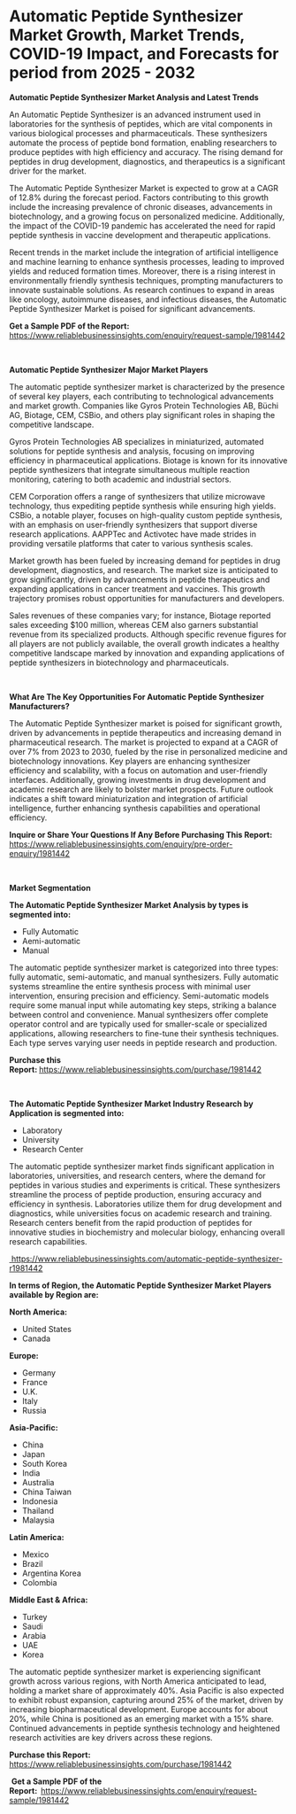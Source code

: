 <p><h1>Automatic Peptide Synthesizer Market Growth, Market Trends, COVID-19 Impact, and Forecasts for period from 2025 - 2032</h1></p><p><strong>Automatic Peptide Synthesizer Market Analysis and Latest Trends</strong></p>
<p><p>An Automatic Peptide Synthesizer is an advanced instrument used in laboratories for the synthesis of peptides, which are vital components in various biological processes and pharmaceuticals. These synthesizers automate the process of peptide bond formation, enabling researchers to produce peptides with high efficiency and accuracy. The rising demand for peptides in drug development, diagnostics, and therapeutics is a significant driver for the market.</p><p>The Automatic Peptide Synthesizer Market is expected to grow at a CAGR of 12.8% during the forecast period. Factors contributing to this growth include the increasing prevalence of chronic diseases, advancements in biotechnology, and a growing focus on personalized medicine. Additionally, the impact of the COVID-19 pandemic has accelerated the need for rapid peptide synthesis in vaccine development and therapeutic applications.</p><p>Recent trends in the market include the integration of artificial intelligence and machine learning to enhance synthesis processes, leading to improved yields and reduced formation times. Moreover, there is a rising interest in environmentally friendly synthesis techniques, prompting manufacturers to innovate sustainable solutions. As research continues to expand in areas like oncology, autoimmune diseases, and infectious diseases, the Automatic Peptide Synthesizer Market is poised for significant advancements.</p></p>
<p><strong>Get a Sample PDF of the Report:&nbsp;</strong> <a href="https://www.reliablebusinessinsights.com/enquiry/request-sample/1981442?utm_campaign=3073&utm_medium=2&utm_source=Github&utm_content=ia&utm_term=16042025&utm_id=automatic-peptide-synthesizer">https://www.reliablebusinessinsights.com/enquiry/request-sample/1981442</a></p>
<p>&nbsp;</p>
<p><strong>Automatic Peptide Synthesizer Major Market Players</strong></p>
<p><p>The automatic peptide synthesizer market is characterized by the presence of several key players, each contributing to technological advancements and market growth. Companies like Gyros Protein Technologies AB, Büchi AG, Biotage, CEM, CSBio, and others play significant roles in shaping the competitive landscape.</p><p>Gyros Protein Technologies AB specializes in miniaturized, automated solutions for peptide synthesis and analysis, focusing on improving efficiency in pharmaceutical applications. Biotage is known for its innovative peptide synthesizers that integrate simultaneous multiple reaction monitoring, catering to both academic and industrial sectors.</p><p>CEM Corporation offers a range of synthesizers that utilize microwave technology, thus expediting peptide synthesis while ensuring high yields. CSBio, a notable player, focuses on high-quality custom peptide synthesis, with an emphasis on user-friendly synthesizers that support diverse research applications. AAPPTec and Activotec have made strides in providing versatile platforms that cater to various synthesis scales.</p><p>Market growth has been fueled by increasing demand for peptides in drug development, diagnostics, and research. The market size is anticipated to grow significantly, driven by advancements in peptide therapeutics and expanding applications in cancer treatment and vaccines. This growth trajectory promises robust opportunities for manufacturers and developers.</p><p>Sales revenues of these companies vary; for instance, Biotage reported sales exceeding $100 million, whereas CEM also garners substantial revenue from its specialized products. Although specific revenue figures for all players are not publicly available, the overall growth indicates a healthy competitive landscape marked by innovation and expanding applications of peptide synthesizers in biotechnology and pharmaceuticals.</p></p>
<p>&nbsp;</p>
<p><strong>What Are The Key Opportunities For Automatic Peptide Synthesizer Manufacturers?</strong></p>
<p><p>The Automatic Peptide Synthesizer market is poised for significant growth, driven by advancements in peptide therapeutics and increasing demand in pharmaceutical research. The market is projected to expand at a CAGR of over 7% from 2023 to 2030, fueled by the rise in personalized medicine and biotechnology innovations. Key players are enhancing synthesizer efficiency and scalability, with a focus on automation and user-friendly interfaces. Additionally, growing investments in drug development and academic research are likely to bolster market prospects. Future outlook indicates a shift toward miniaturization and integration of artificial intelligence, further enhancing synthesis capabilities and operational efficiency.</p></p>
<p><strong>Inquire or Share Your Questions If Any Before Purchasing This Report:</strong> <a href="https://www.reliablebusinessinsights.com/enquiry/pre-order-enquiry/1981442?utm_campaign=3073&utm_medium=2&utm_source=Github&utm_content=ia&utm_term=16042025&utm_id=automatic-peptide-synthesizer">https://www.reliablebusinessinsights.com/enquiry/pre-order-enquiry/1981442</a></p>
<p>&nbsp;</p>
<p><strong>Market Segmentation</strong></p>
<p><strong>The Automatic Peptide Synthesizer Market Analysis by types is segmented into:</strong></p>
<p><ul><li>Fully Automatic</li><li>Aemi-automatic</li><li>Manual</li></ul></p>
<p><p>The automatic peptide synthesizer market is categorized into three types: fully automatic, semi-automatic, and manual synthesizers. Fully automatic systems streamline the entire synthesis process with minimal user intervention, ensuring precision and efficiency. Semi-automatic models require some manual input while automating key steps, striking a balance between control and convenience. Manual synthesizers offer complete operator control and are typically used for smaller-scale or specialized applications, allowing researchers to fine-tune their synthesis techniques. Each type serves varying user needs in peptide research and production.</p></p>
<p><strong>Purchase this Report:&nbsp;</strong><a href="https://www.reliablebusinessinsights.com/purchase/1981442?utm_campaign=3073&utm_medium=2&utm_source=Github&utm_content=ia&utm_term=16042025&utm_id=automatic-peptide-synthesizer">https://www.reliablebusinessinsights.com/purchase/1981442</a></p>
<p>&nbsp;</p>
<p><strong>The Automatic Peptide Synthesizer Market Industry Research by Application is segmented into:</strong></p>
<p><ul><li>Laboratory</li><li>University</li><li>Research Center</li></ul></p>
<p><p>The automatic peptide synthesizer market finds significant application in laboratories, universities, and research centers, where the demand for peptides in various studies and experiments is critical. These synthesizers streamline the process of peptide production, ensuring accuracy and efficiency in synthesis. Laboratories utilize them for drug development and diagnostics, while universities focus on academic research and training. Research centers benefit from the rapid production of peptides for innovative studies in biochemistry and molecular biology, enhancing overall research capabilities.</p></p>
<p><a href="https://www.reliablebusinessinsights.com/automatic-peptide-synthesizer-r1981442?utm_campaign=3073&utm_medium=2&utm_source=Github&utm_content=ia&utm_term=16042025&utm_id=automatic-peptide-synthesizer">&nbsp;https://www.reliablebusinessinsights.com/automatic-peptide-synthesizer-r1981442</a></p>
<p><strong>In terms of Region, the Automatic Peptide Synthesizer Market Players available by Region are:</strong></p>
<p>
    <p> <strong> North America: </strong>
        <ul>
            <li>United States</li>
            <li>Canada</li>
        </ul>
        </p> 
    <p> <strong> Europe: </strong>
        <ul>
            <li>Germany</li>
            <li>France</li>
            <li>U.K.</li>
            <li>Italy</li>
            <li>Russia</li>
        </ul>
        </p> 
    <p> <strong> Asia-Pacific: </strong>
        <ul>
            <li>China</li>
            <li>Japan</li>
            <li>South Korea</li>
            <li>India</li>
            <li>Australia</li>
            <li>China Taiwan</li>
            <li>Indonesia</li>
            <li>Thailand</li>
            <li>Malaysia</li>
        </ul>
        </p> 
    <p> <strong> Latin America: </strong>
        <ul>
            <li>Mexico</li>
            <li>Brazil</li>
            <li>Argentina Korea</li>
            <li>Colombia</li>
        </ul>
        </p> 
    <p> <strong> Middle East & Africa: </strong>
        <ul>
            <li>Turkey</li>
            <li>Saudi</li>
            <li>Arabia</li>
            <li>UAE</li>
            <li>Korea</li>
        </ul>
    </p>
    </p>
<p><p>The automatic peptide synthesizer market is experiencing significant growth across various regions, with North America anticipated to lead, holding a market share of approximately 40%. Asia Pacific is also expected to exhibit robust expansion, capturing around 25% of the market, driven by increasing biopharmaceutical development. Europe accounts for about 20%, while China is positioned as an emerging market with a 15% share. Continued advancements in peptide synthesis technology and heightened research activities are key drivers across these regions.</p></p>
<p><strong>Purchase this Report: </strong><a href="https://www.reliablebusinessinsights.com/purchase/1981442?utm_campaign=3073&utm_medium=2&utm_source=Github&utm_content=ia&utm_term=16042025&utm_id=automatic-peptide-synthesizer">https://www.reliablebusinessinsights.com/purchase/1981442</a></p>
<p>&nbsp;<strong>Get a Sample PDF of the Report:&nbsp;&nbsp;</strong><a href="https://www.reliablebusinessinsights.com/enquiry/request-sample/1981442?utm_campaign=3073&utm_medium=2&utm_source=Github&utm_content=ia&utm_term=16042025&utm_id=automatic-peptide-synthesizer">https://www.reliablebusinessinsights.com/enquiry/request-sample/1981442</a></p>
<p><strong></strong></p>
<p><p></p><p></p><p></p></p>